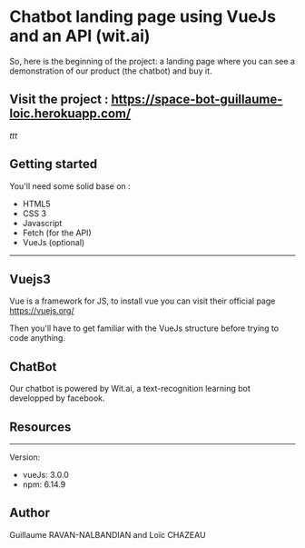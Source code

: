 Chatbot landing page using VueJs and an API (wit.ai)
============================

So, here is the beginning of the project: a landing page where you can see a demonstration of our product (the chatbot) and buy it. 

Visit the project : https://space-bot-guillaume-loic.herokuapp.com/
----------
*ttt*

Getting started
----------------------------
You'll need some solid base on :

 - HTML5
 - CSS 3
 - Javascript
 - Fetch (for the API)
 - VueJs (optional)

---

## Vuejs3
Vue is a framework for JS, to install vue you can visit their official page https://vuejs.org/


Then you'll have to get familiar with the VueJs structure before trying to code anything.

## ChatBot

Our chatbot is powered by Wit.ai, a text-recognition learning bot developped by facebook.
 
Resources
----------------------------





----------

Version:
 - vueJs: 3.0.0
 - npm: 6.14.9

Author
----------------------------

Guillaume RAVAN-NALBANDIAN and Loïc CHAZEAU

